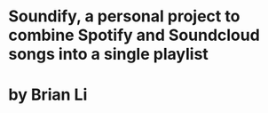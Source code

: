 # Soundify, a personal project to combine Spotify and Soundcloud songs into a single playlist

# by Brian Li
